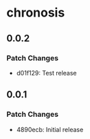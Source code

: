# chronosis

## 0.0.2

### Patch Changes

- d01f129: Test release

## 0.0.1

### Patch Changes

- 4890ecb: Initial release
